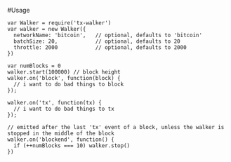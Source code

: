 #Usage

    var Walker = require('tx-walker')
    var walker = new Walker({
      networkName: 'bitcoin',   // optional, defaults to 'bitcoin'
      batchSize: 20,            // optional, defaults to 20
      throttle: 2000            // optional, defaults to 2000
    })

    var numBlocks = 0
    walker.start(100000) // block height
    walker.on('block', function(block) {
      // i want to do bad things to block
    });

    walker.on('tx', function(tx) {
      // i want to do bad things to tx
    });

    // emitted after the last 'tx' event of a block, unless the walker is stopped in the middle of the block
    walker.on('blockend', function() {
      if (++numBlocks === 10) walker.stop()
    })